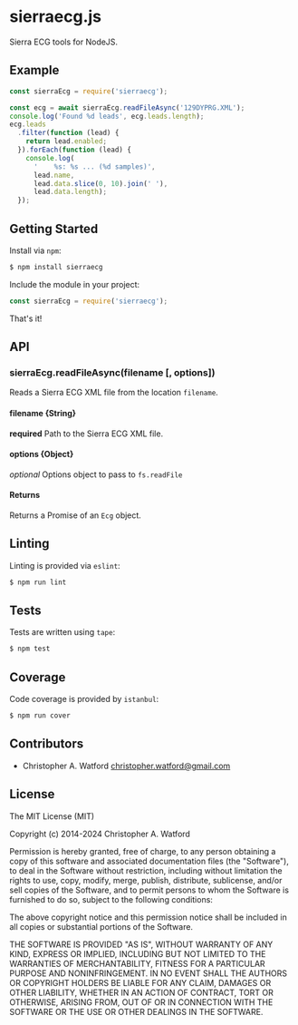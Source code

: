 # sierraecg.js
Sierra ECG tools for NodeJS.

## Example

```javascript
const sierraEcg = require('sierraecg');

const ecg = await sierraEcg.readFileAsync('129DYPRG.XML');
console.log('Found %d leads', ecg.leads.length);
ecg.leads
  .filter(function (lead) {
    return lead.enabled;
  }).forEach(function (lead) {
    console.log(
      '    %s: %s ... (%d samples)',
      lead.name,
      lead.data.slice(0, 10).join(' '),
      lead.data.length);
  });
```

## Getting Started
Install via `npm`:

```bash
$ npm install sierraecg
```

Include the module in your project:

```javascript
const sierraEcg = require('sierraecg');
```

That's it!

## API

### sierraEcg.readFileAsync(filename [, options])
Reads a Sierra ECG XML file from the location `filename`.

#### filename {String}
**required** Path to the Sierra ECG XML file.

#### options {Object}
*optional* Options object to pass to `fs.readFile`

#### Returns
Returns a Promise of an `Ecg` object.

## Linting
Linting is provided via `eslint`:

```bash
$ npm run lint
```

## Tests
Tests are written using `tape`:

```bash
$ npm test
```

## Coverage
Code coverage is provided by `istanbul`:

```bash
$ npm run cover
```

## Contributors
- Christopher A. Watford <christopher.watford@gmail.com>

## License
The MIT License (MIT)

Copyright (c) 2014-2024 Christopher A. Watford

Permission is hereby granted, free of charge, to any person obtaining a copy
of this software and associated documentation files (the "Software"), to deal
in the Software without restriction, including without limitation the rights
to use, copy, modify, merge, publish, distribute, sublicense, and/or sell
copies of the Software, and to permit persons to whom the Software is
furnished to do so, subject to the following conditions:

The above copyright notice and this permission notice shall be included in
all copies or substantial portions of the Software.

THE SOFTWARE IS PROVIDED "AS IS", WITHOUT WARRANTY OF ANY KIND, EXPRESS OR
IMPLIED, INCLUDING BUT NOT LIMITED TO THE WARRANTIES OF MERCHANTABILITY,
FITNESS FOR A PARTICULAR PURPOSE AND NONINFRINGEMENT. IN NO EVENT SHALL THE
AUTHORS OR COPYRIGHT HOLDERS BE LIABLE FOR ANY CLAIM, DAMAGES OR OTHER
LIABILITY, WHETHER IN AN ACTION OF CONTRACT, TORT OR OTHERWISE, ARISING FROM,
OUT OF OR IN CONNECTION WITH THE SOFTWARE OR THE USE OR OTHER DEALINGS IN
THE SOFTWARE.
